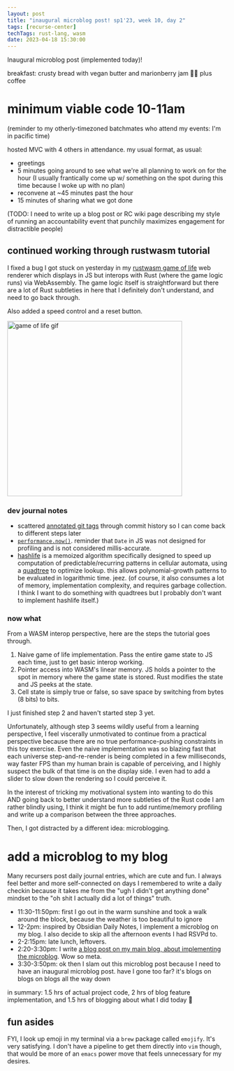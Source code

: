 ```yaml
---
layout: post
title: "inaugural microblog post! sp1'23, week 10, day 2"
tags: [recurse-center]
techTags: rust-lang, wasm
date: 2023-04-18 15:30:00
---
```


Inaugural microblog post (implemented today)!

breakfast: crusty bread with vegan butter and marionberry jam 🤯😋 plus coffee

# minimum viable code 10-11am

(reminder to my otherly-timezoned batchmates who attend my events: I'm in pacific time)

hosted MVC with 4 others in attendance. my usual format, as usual:
- greetings
- 5 minutes going around to see what we're all planning to work on for the hour (I usually frantically come up w/ something on the spot during this time because I woke up with no plan)
- reconvene at ~45 minutes past the hour
- 15 minutes of sharing what we got done

(TODO: I need to write up a blog post or RC wiki page describing my style of running an accountability event that punchily maximizes engagement for distractible people)

## continued working through rustwasm tutorial

I fixed a bug I got stuck on yesterday in my [rustwasm game of life](https://rustwasm.github.io/docs/book/) web renderer which displays in JS but interops with Rust (where the game logic runs) via WebAssembly. The game logic itself is straightforward but there are a lot of Rust subtleties in here that I definitely don't understand, and need to go back through.

Also added a speed control and a reset button.

<img alt="game of life gif" width="400px" src="{{site.baseurl}}/assets/images/2023-04-18-rustwasm-life.gif" />

### dev journal notes

- scattered [annotated git tags](https://git-scm.com/book/en/v2/Git-Basics-Tagging) through commit history so I can come back to different steps later
- [`performance.now()`](https://developer.chrome.com/blog/when-milliseconds-are-not-enough-performance-now/). reminder that `Date` in JS was not designed for profiling and is not considered millis-accurate.
- [hashlife](https://en.wikipedia.org/wiki/Hashlife) is a memoized algorithm specifically designed to speed up computation of predictable/recurring patterns in cellular automata, using a [quadtree](https://en.wikipedia.org/wiki/Quadtree) to optimize lookup. this allows polynomial-growth patterns to be evaluated in logarithmic time. jeez. (of course, it also consumes a lot of memory, implementation complexity, and requires garbage collection. I think I want to do something with quadtrees but I probably don't want to implement hashlife itself.)

### now what

From a WASM interop perspective, here are the steps the tutorial goes through.
1. Naive game of life implementation. Pass the entire game state to JS each time, just to get basic interop working.
2. Pointer access into WASM's linear memory. JS holds a pointer to the spot in memory where the game state is stored. Rust modifies the state and JS peeks at the state.
3. Cell state is simply true or false, so save space by switching from bytes (8 bits) to bits. 

I just finished step 2 and haven't started step 3 yet.

Unfortunately, although step 3 seems wildly useful from a learning perspective, I feel viscerally unmotivated to continue from a practical perspective because there are no true performance-pushing constraints in this toy exercise. Even the naive implementation was so blazing fast that each universe step-and-re-render is being completed in a few milliseconds, way faster FPS than my human brain is capable of perceiving, and I highly suspect the bulk of that time is on the display side. I even had to add a slider to slow down the rendering so I could perceive it.

In the interest of tricking my motivational system into wanting to do this AND going back to better understand more subtleties of the Rust code I am rather blindly using, I think it might be fun to add runtime/memory profiling and write up a comparison between the three approaches.

Then, I got distracted by a different idea: microblogging.

# add a microblog to my blog

Many recursers post daily journal entries, which are cute and fun. I always feel better and more self-connected on days I remembered to write a daily checkin because it takes me from the "ugh I didn't get anything done" mindset to the "oh shit I actually did a lot of things" truth.

- 11:30-11:50pm: first I go out in the warm sunshine and took a walk around the block, because the weather is too beautiful to ignore
- 12-2pm: inspired by Obsidian Daily Notes, I implement a microblog on my blog. I also decide to skip all the afternoon events I had RSVPd to.
- 2-2:15pm: late lunch, leftovers.
- 2:20-3:30pm: I write <a href="{{site.baseurl}}/2023/04/18/microblog/">a blog post on my main blog, about implementing the microblog</a>. Wow so meta.
- 3:30-3:50pm: ok then I slam out this microblog post because I need to have an inaugural microblog post. have I gone too far? it's blogs on blogs on blogs all the way down

in summary: 1.5 hrs of actual project code, 2 hrs of blog feature implementation, and 1.5 hrs of blogging about what I did today 🤣

## fun asides

FYI, I look up emoji in my terminal via a `brew` package called `emojify`. It's very satisfying. I don't have a pipeline to get them directly into `vim` though, that would be more of an `emacs` power move that feels unnecessary for my desires.

